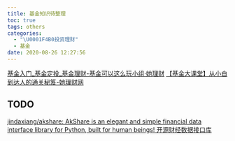```yaml
---
title: 基金知识待整理
toc: true
tags: others
categories:
  - "\U0001F4B0投资理财"
  - 基金
date: 2020-08-26 12:27:56
---
```


[基金入门_基金定投_基金理财-基金可以这么玩小组·她理财](https://www.talicai.com/group/57?byby150326)
[【基金大课堂】从小白到达人的通关秘笈-她理财网](https://www.talicai.com/post/148331)

## TODO
[jindaxiang/akshare: AkShare is an elegant and simple financial data interface library for Python, built for human beings! 开源财经数据接口库](https://github.com/jindaxiang/akshare)
